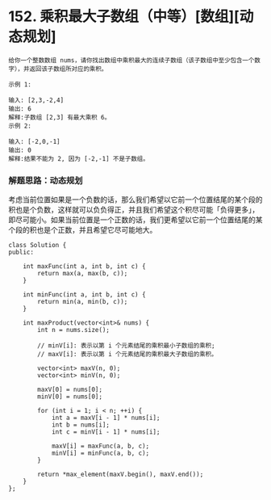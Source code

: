 # 152. 乘积最大子数组（中等）[数组][动态规划]

```
给你一个整数数组 nums，请你找出数组中乘积最大的连续子数组（该子数组中至少包含一个数字），并返回该子数组所对应的乘积。

示例 1:

输入: [2,3,-2,4]
输出: 6
解释:子数组 [2,3] 有最大乘积 6。
示例 2:

输入: [-2,0,-1]
输出: 0
解释:结果不能为 2, 因为 [-2,-1] 不是子数组。
```

### 解题思路：动态规划

考虑当前位置如果是一个负数的话，那么我们希望以它前一个位置结尾的某个段的积也是个负数，这样就可以负负得正，并且我们希望这个积尽可能「负得更多」，即尽可能小。如果当前位置是一个正数的话，我们更希望以它前一个位置结尾的某个段的积也是个正数，并且希望它尽可能地大。

```
class Solution {
public:

    int maxFunc(int a, int b, int c) {
        return max(a, max(b, c));
    }

    int minFunc(int a, int b, int c) {
        return min(a, min(b, c));
    }

    int maxProduct(vector<int>& nums) {
        int n = nums.size();
        
        // minV[i]: 表示以第 i 个元素结尾的乘积最小子数组的乘积;
        // maxV[i]: 表示以第 i 个元素结尾的乘积最大子数组的乘积。
        
        vector<int> maxV(n, 0);
        vector<int> minV(n, 0);

        maxV[0] = nums[0];
        minV[0] = nums[0];

        for (int i = 1; i < n; ++i) {
            int a = maxV[i - 1] * nums[i];
            int b = nums[i];
            int c = minV[i - 1] * nums[i];

            maxV[i] = maxFunc(a, b, c);
            minV[i] = minFunc(a, b, c);
        }

        return *max_element(maxV.begin(), maxV.end());
    }
};
```

